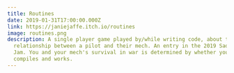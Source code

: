 ```yaml
---
title: Routines
date: 2019-01-31T17:00:00.000Z
link: https://janiejaffe.itch.io/routines
image: routines.png
description: A single player game played by/while writing code, about the
  relationship between a pilot and their mech. An entry in the 2019 Sad Mecha
  Jam. You and your mech's survival in war is determined by whether your code
  compiles and works.
---
```

